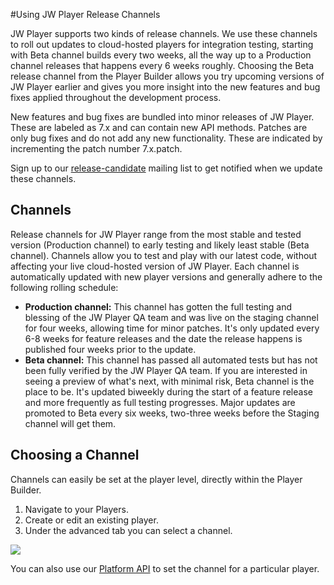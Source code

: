 #Using JW Player Release Channels

JW Player supports two kinds of release channels. We use these channels to roll out updates to cloud-hosted players for integration testing, starting with Beta channel builds every two weeks, all the way up to a Production channel releases that happens every 6 weeks roughly. Choosing the Beta release channel from the Player Builder allows you try upcoming versions of JW Player earlier and gives you more insight into the new features and bug fixes applied throughout the development process.

New features and bug fixes are bundled into minor releases of JW Player. These are labeled as 7.x and can contain new API methods. Patches are only bug fixes and do not add any new functionality. These are indicated by incrementing the patch number 7.x.patch.  

Sign up to our [release-candidate](http://www.jwplayer.com/release-candidate-sign/) mailing list to get notified when we update these channels.

## Channels

Release channels for JW Player range from the most stable and tested version (Production channel) to early testing and likely least stable (Beta channel). Channels allow you to test and play with our latest code, without affecting your live cloud-hosted version of JW Player. Each channel is automatically updated with new player versions and generally adhere to the following rolling schedule:

*   **Production channel:** This channel has gotten the full testing and blessing of the JW Player QA team and was live on the staging channel for four weeks, allowing time for minor patches. It's only updated every 6-8 weeks for feature releases and the date the release happens is published four weeks prior to the update.
*   **Beta channel:** This channel has passed all automated tests but has not been fully verified by the JW Player QA team. If you are interested in seeing a preview of what's next, with minimal risk, Beta channel is the place to be. It's updated biweekly during the start of a feature release and more frequently as full testing progresses. Major updates are promoted to Beta every six weeks, two-three weeks before the Staging channel will get them.

## Choosing a Channel

Channels can easily be set at the player level, directly within the Player Builder.

1.  Navigate to your Players.
2.  Create or edit an existing player.
3.  Under the advanced tab you can select a channel.

![](http://support-static.jwplayer.com/images/developer/releasechannels.png)

You can also use our [Platform API](https://developer.jwplayer.com/jw-platform/reference/v1/methods/players/update.html) to set the channel for a particular player.
